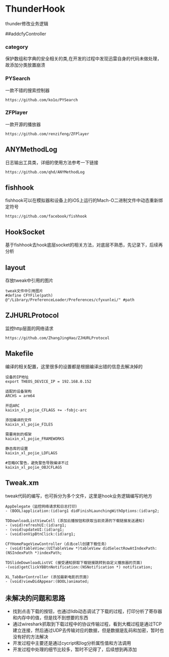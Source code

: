 # ThunderHook
thunder修改业务逻辑

##addcfyController

### category
保护数组和字典的安全相关的类,在开发的过程中发现迅雷自身的代码未做处理，故添加分类放置崩溃

### PYSearch
一款不错的搜索控制器
   
    https://github.com/ko1o/PYSearch

### ZFPlayer
一款开源的播放器

    https://github.com/renzifeng/ZFPlayer

## ANYMethodLog
日志输出工具类，详细的使用方法参考一下链接

    https://github.com/qhd/ANYMethodLog

## fishhook
fishhook可以在模拟器和设备上的iOS上运行的Mach-O二进制文件中动态重新绑定符号
   
    https://github.com/facebook/fishhook

## HookSocket
基于fishhook去hook底层socket的相关方法，对底层不熟悉，先记录下，后续再分析

## layout
存放tweak中引用的图片

	tweak文件中引用图片
	#define CFYFile(path) @"/Library/PreferenceLoader/Preferences/cfyxunlei/" #path
	
## ZJHURLProtocol
监控http层面的网络请求

    https://github.com/ZhangJingHao/ZJHURLProtocol

## Makefile
编译的相关配置，这里很多的设置都是根据编译出错的信息去解决掉的

    设备的IP地址
    export THEOS_DEVICE_IP = 192.168.0.152
    
    适配的设备架构
    ARCHS = arm64
    
    开启ARC
    kaixin_xl_pojie_CFLAGS += -fobjc-arc
    
    添加编译的文件
    kaixin_xl_pojie_FILES
    
    需要用到的框架
    kaixin_xl_pojie_FRAMEWORKS
    
    静态库的设置
    kaixin_xl_pojie_LDFLAGS
    
    #忽略OC警告，避免警告导致编译不过
    kaixin_xl_pojie_OBJCFLAGS
    

## Tweak.xm
tweak代码的编写，也可拆分为多个文件，这里是hook业务逻辑编写的地方

    AppDelegate（监控网络请求和日志打印）
    - (BOOL)application:(id)arg1 didFinishLaunchingWithOptions:(id)arg2;

    TDDownloadListViewCell (添加云播按钮和获取当前资源的下载链接发送通知)
    - (void)refreshUI:(id)arg1;
    - (void)updateUI:(id)arg1;
    - (void)onVipBtnClick:(id)arg1;

    CFYHomePageViewController（点击cell创建下载任务）
    - (void)tableView:(UITableView *)tableView didSelectRowAtIndexPath:(NSIndexPath *)indexPath;

    TDSlideDownloadListVC (接受通知获取下载链接跳转到自定义播放器的页面)
    -(void)getClickYBBtnNotification:(NSNotification *) notification;
    
    XL_TabBarController (添加最新电影的页面)
    - (void)viewDidAppear:(BOOL)animated;
    

## 未解决的问题和思路

 * 找到点击下载的按钮，也通过lldb动态调试了下载的过程，打印分析了寄存器和内存中的值，但是找不到想要的东西
 * 通过wireshark抓取到下载过程中的协议传输过程，看到大概过程是通过TCP建立连接，然后通过UDP去传输对应的数据，但是数据是乱码和加密，暂时也没有好的方法解决
 * 开发过程中主要还是通过cycript和log分析属性值和方法调用
 * 开发过程中处理的细节比较多，暂时不记得了，后续想到再添加





